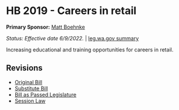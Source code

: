 # HB 2019 - Careers in retail
**Primary Sponsor:** [Matt Boehnke](/person/leg/boehnke_ma.md)

*Status: Effective date 6/9/2022.* | [leg.wa.gov summary](https://app.leg.wa.gov/billsummary?BillNumber=2019&Year=2021)

Increasing educational and training opportunities for careers in retail.

## Revisions
* [Original Bill](1/)
* [Substitute Bill](S/)
* [Bill as Passed Legislature](S.PL/)
* [Session Law](S.SL/)